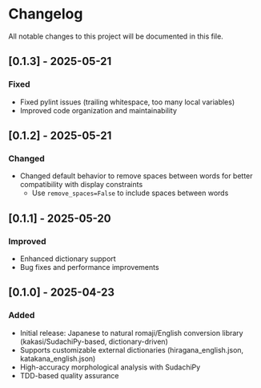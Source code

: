 # Changelog

All notable changes to this project will be documented in this file.

## [0.1.3] - 2025-05-21
### Fixed
- Fixed pylint issues (trailing whitespace, too many local variables)
- Improved code organization and maintainability

## [0.1.2] - 2025-05-21
### Changed
- Changed default behavior to remove spaces between words for better compatibility with display constraints
  - Use `remove_spaces=False` to include spaces between words

## [0.1.1] - 2025-05-20
### Improved
- Enhanced dictionary support
- Bug fixes and performance improvements

## [0.1.0] - 2025-04-23
### Added
- Initial release: Japanese to natural romaji/English conversion library (kakasi/SudachiPy-based, dictionary-driven)
- Supports customizable external dictionaries (hiragana_english.json, katakana_english.json)
- High-accuracy morphological analysis with SudachiPy
- TDD-based quality assurance
